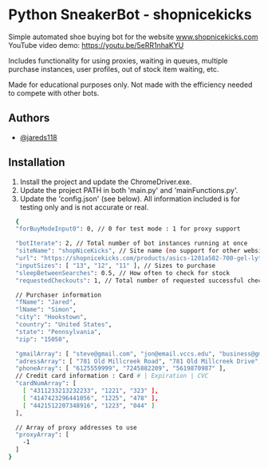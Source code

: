
# Python SneakerBot - shopnicekicks

Simple automated shoe buying bot for the website www.shopnicekicks.com
YouTube video demo: https://youtu.be/5eRR1nhaKYU

Includes functionality for using proxies, waiting in queues, multiple purchase instances, user profiles, out of stock item waiting, etc.

Made for educational purposes only. Not made with the efficiency needed to compete with other bots.

## Authors

- [@jareds118](https://github.com/jareds118)


## Installation

1. Install the project and update the ChromeDriver.exe.
2. Update the project PATH in both 'main.py' and 'mainFunctions.py'.
3. Update the 'config.json' (see below). All information included is for testing only and is not accurate or real.

```bash
  {
  "forBuyModeInput0": 0, // 0 for test mode : 1 for proxy support

  "botIterate": 2, // Total number of bot instances running at once
  "siteName": "shopNiceKicks", // Site name (no support for other websites at this point)
  "url": "https://shopnicekicks.com/products/asics-1201a582-700-gel-lyte-iii-og-mens-lifestyle-shoe-purple", // URL of the shoe to purchase (either available or to be launched)
  "inputSizes": [ "13", "12", "11" ], // Sizes to purchase
  "sleepBetweenSearches": 0.5, // How often to check for stock
  "requestedCheckouts": 1, // Total number of requested successful checkouts

  // Purchaser information
  "fName": "Jared", 
  "lName": "Simon", 
  "city": "Hookstown",
  "country": "United States",
  "state": "Pennsylvania",
  "zip": "15050",

  "gmailArray": [ "steve@gmail.com", "jon@email.vccs.edu", "business@gmail.com" ],
  "adressArray": [ "781 Old Millcreek Road", "781 Old Millcreek Drive", "781 Old Millcreek Rd" ],
  "phoneArray": [ "6125559999", "7245882209", "5619870987" ],
  // Credit card information : Card # | Expiration | CVC
  "cardNumArray": [
    [ "4311233213232233", "1221", "323" ],
    [ "4147423296441056", "1225", "478" ],
    [ "4421512207348916", "1223", "044" ]
  ],

  // Array of proxy addresses to use
  "proxyArray": [
    -1
  ]
}
```
    
